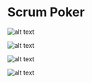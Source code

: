 # Scrum Poker

![alt text](https://github.com/avphamdev/scrum-poker/blob/master/frontend/src/images/demo%201.PNG)

![alt text](https://github.com/avphamdev/scrum-poker/blob/master/frontend/src/images/demo%203.PNG)

![alt text](https://github.com/avphamdev/scrum-poker/blob/master/frontend/src/images/demo%204.PNG)

![alt text](https://github.com/avphamdev/scrum-poker/blob/master/frontend/src/images/demo%205.PNG)
